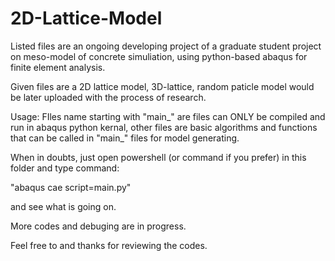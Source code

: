 # 2D-Lattice-Model
Listed files are an ongoing developing project of a graduate student project on meso-model of concrete simuliation, using python-based abaqus for finite element analysis.

Given files are a 2D lattice model, 3D-lattice, random paticle model would be later uploaded with the process of research.


Usage:
FIles name starting with "main_" are files can ONLY be compiled and run in abaqus python kernal, other files are basic algorithms and functions that can be called in "main_" files for model generating.

When in doubts, just open powershell (or command if you prefer) in this folder and type command:

"abaqus cae script=main.py"

and see what is going on.

More codes and debuging are in progress.

Feel free to and thanks for reviewing the codes.

